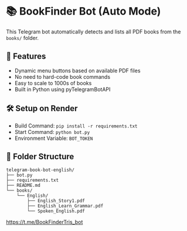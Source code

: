 # 📚 BookFinder Bot (Auto Mode)

This Telegram bot automatically detects and lists all PDF books from the `books/` folder.

## 🚀 Features
- Dynamic menu buttons based on available PDF files
- No need to hard-code book commands
- Easy to scale to 1000s of books
- Built in Python using pyTelegramBotAPI

## 🛠️ Setup on Render
- Build Command: `pip install -r requirements.txt`
- Start Command: `python bot.py`
- Environment Variable: `BOT_TOKEN`

## 📁 Folder Structure
```
telegram-book-bot-english/
├── bot.py
├── requirements.txt
├── README.md
└── books/
    └── English/
        ├── English_Story1.pdf
        ├── English_Learn_Grammar.pdf
        └── Spoken_English.pdf
```
https://t.me/BookFinderTris_bot
